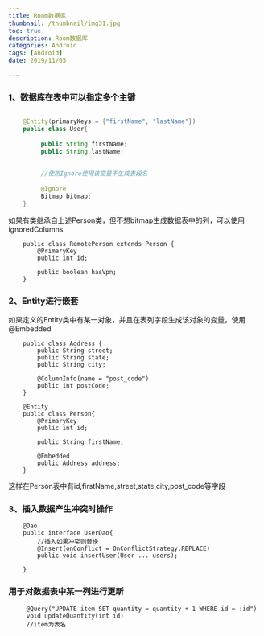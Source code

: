 ```yaml
---
title: Room数据库
thumbnail: /thumbnail/img31.jpg
toc: true
description: Room数据库
categories: Android
tags: [Android]
date: 2019/11/05

---
```


### 1、数据库在表中可以指定多个主键
<!--more-->
```java

    @Entity(primaryKeys = {"firstName", "lastName"})
    public class User{
         
         public String firstName;
         public String lastName;
         
         
         //使用Ignore使得该变量不生成表段名
         
         @Ignore
         Bitmap bitmap;
    }

```
如果有类继承自上述Person类，但不想bitmap生成数据表中的列，可以使用ignoredColumns

```
    public class RemotePerson extends Person {
        @PrimaryKey
        public int id;

        public boolean hasVpn;
    }

```

### 2、Entity进行嵌套

如果定义的Entity类中有某一对象，并且在表列字段生成该对象的变量，使用@Embedded

```
    public class Address {
        public String street;
        public String state;
        public String city;
    
        @ColumnInfo(name = "post_code")
        public int postCode;
    }    

    @Entity
    public class Person{
        @PrimaryKey
        public int id;

        public String firstName;

        @Embedded
        public Address address;
    }

```

这样在Person表中有id,firstName,street,state,city,post_code等字段

### 3、插入数据产生冲突时操作

```
    @Dao
    public interface UserDao{
        //插入如果冲突则替换    
        @Insert(onConflict = OnConflictStrategy.REPLACE)
        public void insertUser(User ... users);
    
    }

```

### 用于对数据表中某一列进行更新

```
     @Query("UPDATE item SET quantity = quantity + 1 WHERE id = :id")
     void updateQuantity(int id)
     //item为表名

```






